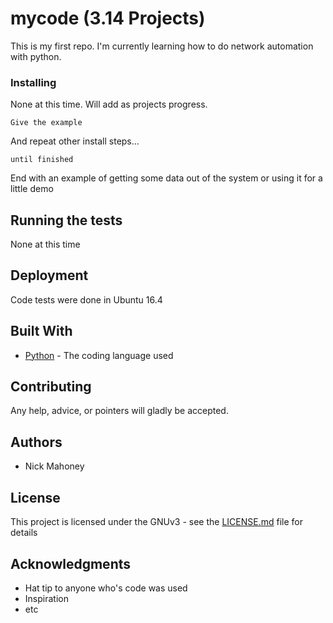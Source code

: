 # mycode (3.14 Projects)

This is my first repo. I'm currently learning how to do network automation with python.



### Installing

None at this time. Will add as projects progress.


```
Give the example
```

And repeat other install steps...

```
until finished
```

End with an example of getting some data out of the system or using it for a little demo

## Running the tests

None at this time

## Deployment

Code tests were done in Ubuntu 16.4 

## Built With

* [Python](https://www.python.org/) - The coding language used

## Contributing

Any help, advice, or pointers will gladly be accepted.

## Authors

* Nick Mahoney

## License

This project is licensed under the GNUv3 - see the [LICENSE.md](LICENSE.md) file for details

## Acknowledgments

* Hat tip to anyone who's code was used
* Inspiration
* etc

